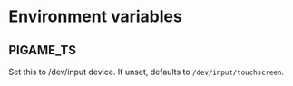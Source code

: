 # Environment variables
## PIGAME_TS
Set this to /dev/input device. If unset, defaults to `/dev/input/touchscreen`.
